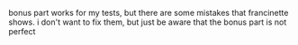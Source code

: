 
bonus part works for my tests, but there are some mistakes that francinette shows. i  don't want to fix them, but just be aware that the bonus part is not perfect

